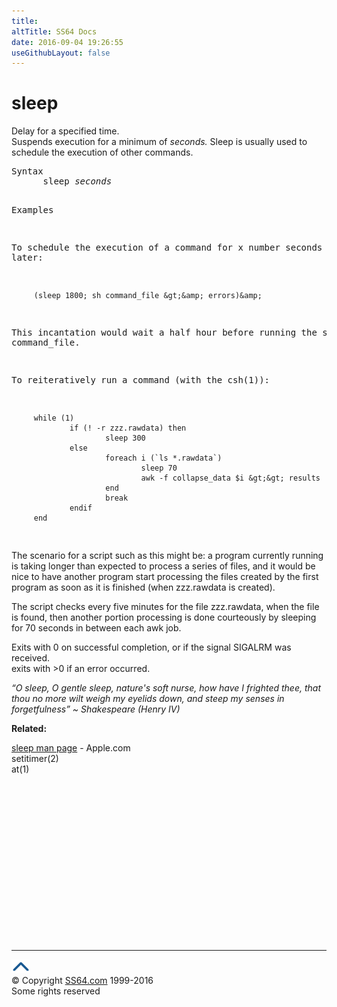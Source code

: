 ```yaml
---
title:
altTitle: SS64 Docs
date: 2016-09-04 19:26:55
useGithubLayout: false
---
```

<!-- #BeginLibraryItem "/Library/head_osx.lbi" --><!-- #EndLibraryItem --><h1>sleep</h1> 
<p>Delay for a specified time.<br>
  Suspends execution for a minimum of <i>seconds. </i>Sleep is usually used to schedule 
the execution of other commands.</p>
<pre>Syntax
      sleep <i>seconds</i>

Examples

   To schedule the execution of a command for x number seconds later:

         (sleep 1800; sh command_file &gt;&amp; errors)&amp;

   This incantation would wait a half hour before running the script command_file.

   To reiteratively run a command (with the csh(1)):

         while (1)
                 if (! -r zzz.rawdata) then
                         sleep 300
                 else
                         foreach i (`ls *.rawdata`)
                                 sleep 70
                                 awk -f collapse_data $i &gt;&gt; results
                         end
                         break
                 endif
         end
</pre>
<p>The scenario for a script such as this might be: a program currently running is taking longer than expected to process a series of files, and it
would be nice to have another program start processing the files created
by the first program as soon as it is finished (when <span class="code">zzz.rawdata</span> is created).  </p>
<p>The script checks every five minutes for the file <span class="code">zzz.rawdata</span>,
when the file is found, then another portion processing is done courteously by sleeping for 70 seconds in between each awk job.</p>
<p>Exits with 0 on successful completion, or if the signal SIGALRM 
  was received. <br>
  exits with &gt;0 if an error occurred.</p>
<p class="quote"><i class="quote">“O sleep, O gentle sleep, nature's soft nurse, how have I frighted thee, that thou no more wilt weigh my eyelids down, and steep my senses in forgetfulness” ~   Shakespeare (Henry IV)</i></p>
<p><b>Related:</b></p>
<p><a href="https://developer.apple.com/legacy/library/documentation/Darwin/Reference/ManPages/man1/sleep.1.html">sleep man page</a> - Apple.com<br>
setitimer(2)<br>
at(1)</p><!-- #BeginLibraryItem "/Library/foot_osx.lbi" --><p>
<!-- OSX300 -->
<ins class="adsbygoogle" style="display:inline-block;width:300px;height:250px" data-ad-client="ca-pub-6140977852749469" data-ad-slot="1823340303"></ins>
<script>
(adsbygoogle = window.adsbygoogle || []).push({});
</script></p>
<hr>
<div id="bl" class="footer"><a href="sleep.html#"><img src="../images/top.png" width="30" height="22" alt="Back to the Top"></a></div>
<div id="br" class="footer, tagline">© Copyright <a href="http://ss64.com/">SS64.com</a> 1999-2016<br>
Some rights reserved</div><!-- #EndLibraryItem -->
